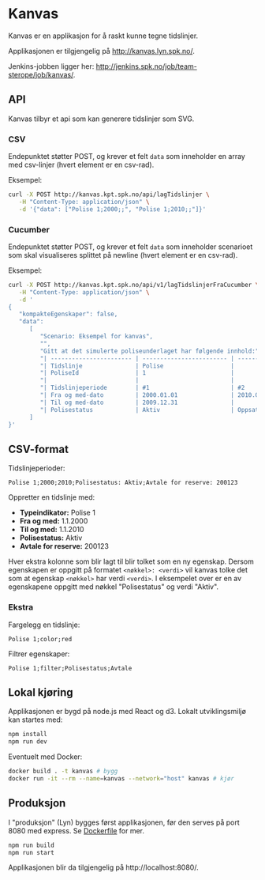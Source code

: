 # Kanvas

Kanvas er en applikasjon for å raskt kunne tegne tidslinjer.

Applikasjonen er tilgjengelig på http://kanvas.lyn.spk.no/.

Jenkins-jobben ligger her: http://jenkins.spk.no/job/team-sterope/job/kanvas/.

## API

Kanvas tilbyr et api som kan generere tidslinjer som SVG.

### CSV

Endepunktet støtter POST, og krever et felt `data` som inneholder en array med csv-linjer (hvert element er en csv-rad).

Eksempel:

```bash
curl -X POST http://kanvas.kpt.spk.no/api/lagTidslinjer \
   -H "Content-Type: application/json" \
   -d '{"data": ["Polise 1;2000;;", "Polise 1;2010;;"]}'
```

### Cucumber

Endepunktet støtter POST, og krever et felt `data` som inneholder scenarioet som skal visualiseres splittet på newline (hvert element er en csv-rad).

Eksempel:

```bash
curl -X POST http://kanvas.kpt.spk.no/api/v1/lagTidslinjerFraCucumber \
   -H "Content-Type: application/json" \
   -d '
{
   "kompakteEgenskaper": false,
   "data":
      [
         "Scenario: Eksempel for kanvas",
         "",
         "Gitt at det simulerte poliseunderlaget har følgende innhold:",
         "| ----------------------- | ------------------------ | ---------- |",
         "| Tidslinje               | Polise                   |            |",
         "| PoliseId                | 1                        |            |",
         "|                         |                          |            |",
         "| Tidslinjeperiode        | #1                       | #2         |",
         "| Fra og med-dato         | 2000.01.01               | 2010.01.01 |",
         "| Til og med-dato         | 2009.12.31               |            |",
         "| Polisestatus            | Aktiv                    | Oppsatt    |"
      ]
}'
```

## CSV-format

Tidslinjeperioder:

`Polise 1;2000;2010;Polisestatus: Aktiv;Avtale for reserve: 200123`

Oppretter en tidslinje med:

* **Typeindikator:** Polise 1
* **Fra og med:** 1.1.2000
* **Til og med:** 1.1.2010
* **Polisestatus:** Aktiv
* **Avtale for reserve:** 200123

Hver ekstra kolonne som blir lagt til blir tolket som en ny egenskap.
Dersom egenskapen er oppgitt på formatet `<nøkkel>: <verdi>` vil kanvas tolke det som at egenskap `<nøkkel>` har verdi `<verdi>`.
I eksempelet over er en av egenskapene oppgitt med nøkkel "Polisestatus" og verdi "Aktiv".

### Ekstra

Fargelegg en tidslinje:

`Polise 1;color;red`

Filtrer egenskaper:

`Polise 1;filter;Polisestatus;Avtale`

## Lokal kjøring

Applikasjonen er bygd på node.js med React og d3. Lokalt utviklingsmiljø kan startes med:

```bash
npm install
npm run dev
```

Eventuelt med Docker:

```bash
docker build . -t kanvas # bygg
docker run -it --rm --name=kanvas --network="host" kanvas # kjør
```

## Produksjon

I "produksjon" (Lyn) bygges først applikasjonen, før den serves på port 8080 med express. Se [Dockerfile](./Dockerfile) for mer.

```bash
npm run build
npm run start
```

Applikasjonen blir da tilgjengelig på http://localhost:8080/.
